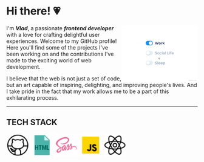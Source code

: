# Hi there! :heartpulse:

<img src="./assets/life_balance.gif" alt="balance" align="right" width="200" height="auto">

I'm ***Vlad***, a passionate ***frontend developer*** with a love for crafting delightful user experiences. Welcome to my GitHub profile! Here you'll find some of the projects I've been working on and the contributions I've made to the exciting world of web development.

I believe that the web is not just a set of code, but an art capable of inspiring, delighting, and improving people's lives. And I take pride in the fact that my work allows me to be a part of this exhilarating process.

_______

## TECH STACK 
<div>
<img src="./assets/github.gif" width="60">
<img src="./assets/html.gif" width="60">
<img src="./assets/sass.png" width="60">
<img src="./assets/js.gif" width="60">
<img src="./assets/react.gif" width="60">
</div>




